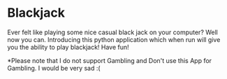 # Blackjack
Ever felt like playing some nice casual black jack on your computer? Well now you can. Introducing this python application which when run will give you the ability to play blackjack! Have fun!

*Please note that I do not support Gambling and Don't use this App for Gambling. I would be very sad :(
